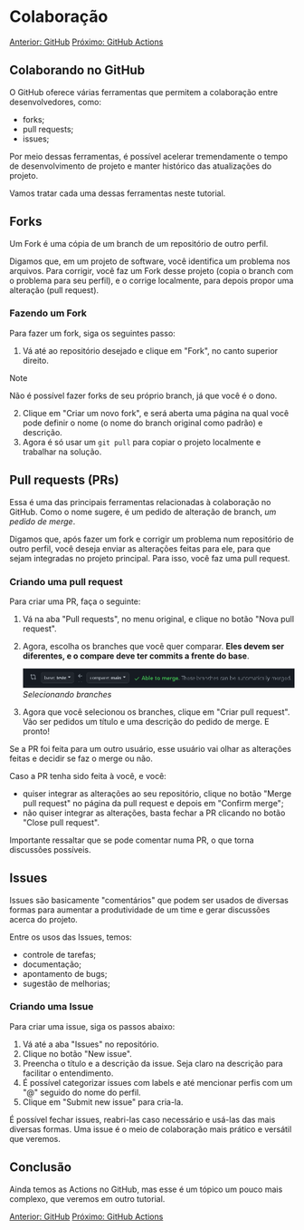 # Colaboração

[Anterior: GitHub](GitHub.md)
[Próximo: GitHub Actions](Actions.md)

## Colaborando no GitHub

O GitHub oferece várias ferramentas que permitem a colaboração entre desenvolvedores, como:

- forks;
- pull requests;
- issues;

Por meio dessas ferramentas, é possível acelerar tremendamente o tempo de desenvolvimento de projeto e manter histórico das atualizações do projeto. 

Vamos tratar cada uma dessas ferramentas neste tutorial.

## Forks

Um Fork é uma cópia de um branch de um repositório de outro perfil. 

Digamos que, em um projeto de software, você identifica um problema nos arquivos. Para corrigir, você faz um Fork desse projeto (copia o branch com o problema para seu perfil), e o corrige localmente, para depois propor uma alteração (pull request).

### Fazendo um Fork

Para fazer um fork, siga os seguintes passo:

1. Vá até ao repositório desejado e clique em "Fork", no canto superior direito. 

> [!NOTE]
> Não é possível fazer forks de seu próprio branch, já que você é o dono.

2. Clique em "Criar um novo fork", e será aberta uma página na qual você pode definir o nome (o nome do branch original como padrão) e descrição.
3. Agora é só usar um `git pull` para copiar o projeto localmente e trabalhar na solução.

## Pull requests (PRs)

Essa é uma das principais ferramentas relacionadas à colaboração no GitHub. Como o nome sugere, é um pedido de alteração de branch, *um pedido de merge*.

Digamos que, após fazer um fork e corrigir um problema num repositório de outro perfil, você deseja enviar as alterações feitas para ele, para que sejam integradas no projeto principal. Para isso, você faz uma pull request. 

### Criando uma pull request

Para criar uma PR, faça o seguinte:

1. Vá na aba "Pull requests", no menu original, e clique no botão "Nova pull request". 
2. Agora, escolha os branches que você quer comparar. **Eles devem ser diferentes, e o compare deve ter commits a frente do base**.

	![Seleção de Branch](img/selecting-branches.png)*Selecionando branches*
3. Agora que você selecionou os branches, clique em "Criar pull request". Vão ser pedidos um título e uma descrição do pedido de merge. E pronto!

Se a PR foi feita para um outro usuário, esse usuário vai olhar as alterações feitas e decidir se faz o merge ou não.

Caso a PR tenha sido feita à você, e você:
- quiser integrar as alterações ao seu repositório, clique no botão "Merge pull request" no página da pull request e depois em "Confirm merge";
- não quiser integrar as alterações, basta fechar a PR clicando no botão "Close pull request".

Importante ressaltar que se pode comentar numa PR, o que torna discussões possíveis.

## Issues

Issues são basicamente "comentários" que podem ser usados de  diversas formas para aumentar a produtividade de um time e gerar discussões acerca do projeto. 

Entre os usos das Issues, temos:

- controle de tarefas;
- documentação;
- apontamento de bugs;
- sugestão de melhorias;

### Criando uma Issue

Para criar uma issue, siga os passos abaixo:

1. Vá até a aba "Issues" no repositório.
2. Clique no botão "New issue".
3. Preencha o título e a descrição da issue. Seja claro na descrição para facilitar o entendimento.
4. É possível categorizar issues com labels e até mencionar perfis com um "@" seguido do nome do perfil.
5. Clique em "Submit new issue" para cria-la.

É possível fechar issues, reabri-las caso necessário e usá-las das mais diversas formas. Uma issue é o meio de colaboração mais prático e versátil que veremos.

## Conclusão

Ainda temos as Actions no GitHub, mas esse é um tópico um pouco mais complexo, que veremos em outro tutorial.

[Anterior: GitHub](GitHub.md)
[Próximo: GitHub Actions](Actions.md)
